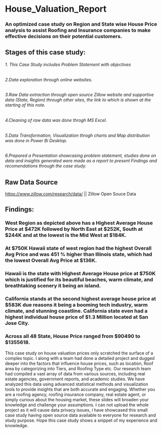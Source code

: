 # House_Valuation_Report
### An optimized case study on Region and State wise House Price analysis to assist Roofing and Insurance companies to make effective decisions on their potential customers.

## Stages of this case study:
###### 1. This Case Study includes Problem Statement with objectives 
###### 2.Data exploration through online websites.
###### 3.Raw Data extraction through  open source Zillow website and supportive data (State, Region) through other sites, the link to which is shown at the starting of this note.
###### 4.Cleaning of raw data was done throgh MS Excel.
###### 5.Data Transformation, Visualization throgh charts and Map distribution was done in Power Bi Desktop.
###### 6.Prepared a Presentation showcasing problem statement, studies done on data and insights generated were made as a report to present Findings and recomendations through the case study.

## Raw Data Source
https://www.zillow.com/research/data/  || Zillow Open Souce Data

## Findings:
### West Region as depicted above has a Highest Average House Price at $472K followed by North East at $252K, South at $244K and at the lowest is the Mid West at $184K.
### At $750K Hawaii state of west region had the highest Overall Avg Price and was 451 % higher than Illinois state, which had the lowest Overall Avg Price at $136K.
### Hawaii is the state with Highest Average House price at $750K which is justified for its beautiful beaches, warm climate, and breathtaking scenery it being an island.
### California stands at the second highest average house price at $583K due reasons it being a booming tech industry, warm climate, and stunning coastline. California state even had a highest individual house price of $1.3 Million located at San Jose City.
### Across all 48 State, House Price ranged from $90490 to $1355618.


This case study on house valuation prices only scratched the surface of a complex topic. I along with a team had done a detailed project and dugged deeper into the factors that influence house prices, such as location, Roof area by categorizing into Tiers, and Roofing Type etc.
Our research team had compiled a vast array of data from various sources, including real estate agencies, government reports, and academic studies. We have analyzed this data using advanced statistical methods and visualization tools to provide insights that are both accurate and engaging. Whether you are a roofing agency, roofing insurance company, real estate agent, or simply curious about the housing market, these slides will broaden your knowledge and challenge your assumptions. I can not upload the whole project as it will cause data privacy issues, i have showcased this small case study having open source data available to everyone for research and study purpose. Hope this case study shows a snippet of my experience and knowledge.
